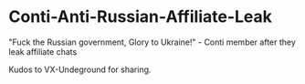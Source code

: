 # Conti-Anti-Russian-Affiliate-Leak

"Fuck the Russian government, Glory to Ukraine!" - Conti member after they leak affiliate chats

Kudos to VX-Undeground for sharing.
